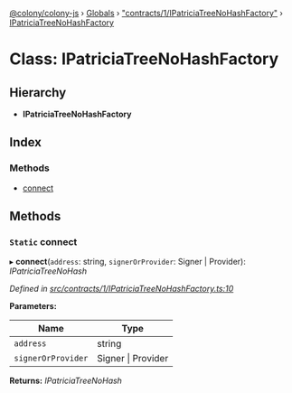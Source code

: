 [@colony/colony-js](../README.md) › [Globals](../globals.md) › ["contracts/1/IPatriciaTreeNoHashFactory"](../modules/_contracts_1_ipatriciatreenohashfactory_.md) › [IPatriciaTreeNoHashFactory](_contracts_1_ipatriciatreenohashfactory_.ipatriciatreenohashfactory.md)

# Class: IPatriciaTreeNoHashFactory

## Hierarchy

* **IPatriciaTreeNoHashFactory**

## Index

### Methods

* [connect](_contracts_1_ipatriciatreenohashfactory_.ipatriciatreenohashfactory.md#static-connect)

## Methods

### `Static` connect

▸ **connect**(`address`: string, `signerOrProvider`: Signer | Provider): *IPatriciaTreeNoHash*

*Defined in [src/contracts/1/IPatriciaTreeNoHashFactory.ts:10](https://github.com/JoinColony/colonyJS/blob/60b53ae/src/contracts/1/IPatriciaTreeNoHashFactory.ts#L10)*

**Parameters:**

Name | Type |
------ | ------ |
`address` | string |
`signerOrProvider` | Signer &#124; Provider |

**Returns:** *IPatriciaTreeNoHash*

